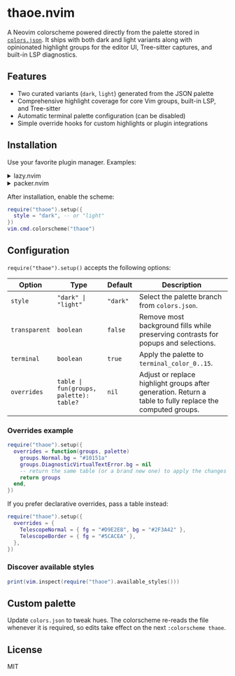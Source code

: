 # thaoe.nvim

A Neovim colorscheme powered directly from the palette stored in [`colors.json`](./colors.json). It ships with both dark and light variants along with opinionated highlight groups for the editor UI, Tree-sitter captures, and built-in LSP diagnostics.

## Features

- Two curated variants (`dark`, `light`) generated from the JSON palette
- Comprehensive highlight coverage for core Vim groups, built-in LSP, and Tree-sitter
- Automatic terminal palette configuration (can be disabled)
- Simple override hooks for custom highlights or plugin integrations

## Installation

Use your favorite plugin manager. Examples:

<details>
<summary>lazy.nvim</summary>

```lua
{
  "sugiura-hiromiti/thaoe.nvim",
  config = function()
    require("thaoe").setup({
      style = "dark",
    })
    vim.cmd.colorscheme("thaoe")
  end,
}
```

</details>

<details>
<summary>packer.nvim</summary>

```lua
use({
  "sugiura-hiromiti/thaoe.nvim",
  config = function()
    require("thaoe").setup({
      style = "dark",
    })
    vim.cmd.colorscheme("thaoe")
  end,
})
```

</details>

After installation, enable the scheme:

```lua
require("thaoe").setup({
  style = "dark", -- or "light"
})
vim.cmd.colorscheme("thaoe")
```

## Configuration

`require("thaoe").setup()` accepts the following options:

| Option        | Type                                    | Default  | Description                                                                                               |
| ------------- | --------------------------------------- | -------- | --------------------------------------------------------------------------------------------------------- |
| `style`       | `"dark" \| "light"`                     | `"dark"` | Select the palette branch from `colors.json`.                                                             |
| `transparent` | `boolean`                               | `false`  | Remove most background fills while preserving contrasts for popups and selections.                        |
| `terminal`    | `boolean`                               | `true`   | Apply the palette to `terminal_color_0..15`.                                                              |
| `overrides`   | `table \| fun(groups, palette): table?` | `nil`    | Adjust or replace highlight groups after generation. Return a table to fully replace the computed groups. |

### Overrides example

```lua
require("thaoe").setup({
  overrides = function(groups, palette)
    groups.Normal.bg = "#10151a"
    groups.DiagnosticVirtualTextError.bg = nil
    -- return the same table (or a brand new one) to apply the changes
    return groups
  end,
})
```

If you prefer declarative overrides, pass a table instead:

```lua
require("thaoe").setup({
  overrides = {
    TelescopeNormal = { fg = "#D9E2E8", bg = "#2F3A42" },
    TelescopeBorder = { fg = "#5CACEA" },
  },
})
```

### Discover available styles

```lua
print(vim.inspect(require("thaoe").available_styles()))
```

## Custom palette

Update `colors.json` to tweak hues. The colorscheme re-reads the file whenever it is required, so edits take effect on the next `:colorscheme thaoe`.

## License

MIT
